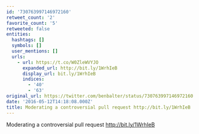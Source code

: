 ```yaml
---
id: '730763997146972160'
retweet_count: '2'
favorite_count: '5'
retweeted: false
entities:
  hashtags: []
  symbols: []
  user_mentions: []
  urls:
    - url: https://t.co/W0ZleWVYJO
      expanded_url: http://bit.ly/1WrhIeB
      display_url: bit.ly/1WrhIeB
      indices:
        - '40'
        - '63'
original_url: https://twitter.com/benbalter/status/730763997146972160
date: '2016-05-12T14:18:08.000Z'
title: Moderating a controversial pull request http://bit.ly/1WrhIeB
---
```


Moderating a controversial pull request http://bit.ly/1WrhIeB
